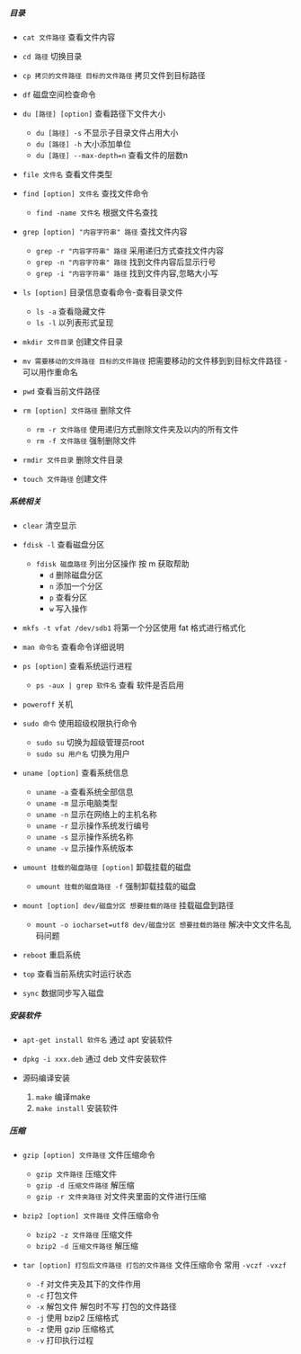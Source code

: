 ##### 目录

* `cat 文件路径` 查看文件内容

* `cd 路径` 切换目录

* `cp 拷贝的文件路径 目标的文件路径` 拷贝文件到目标路径

* `df` 磁盘空间检查命令

* `du [路径] [option]` 查看路径下文件大小
    * `du [路径] -s` 不显示子目录文件占用大小
    * `du [路径] -h` 大小添加单位
    * `du [路径] --max-depth=n` 查看文件的层数n

* `file 文件名` 查看文件类型

* `find [option] 文件名` 查找文件命令
    * `find -name 文件名` 根据文件名查找

* `grep [option] "内容字符串" 路径` 查找文件内容
    * `grep -r "内容字符串" 路径` 采用递归方式查找文件内容
    * `grep -n "内容字符串" 路径` 找到文件内容后显示行号
    * `grep -i "内容字符串" 路径` 找到文件内容,忽略大小写

* `ls [option]` 目录信息查看命令-查看目录文件
    * `ls -a` 查看隐藏文件
    * `ls -l` 以列表形式呈现

* `mkdir 文件目录` 创建文件目录

* `mv 需要移动的文件路径 目标的文件路径` 把需要移动的文件移到到目标文件路径 - 可以用作重命名

* `pwd` 查看当前文件路径

* `rm [option] 文件路径` 删除文件
    * `rm -r 文件路径` 使用递归方式删除文件夹及以内的所有文件
    * `rm -f 文件路径` 强制删除文件
* `rmdir 文件目录` 删除文件目录

* `touch 文件路径` 创建文件

##### 系统相关

* `clear` 清空显示

* `fdisk -l` 查看磁盘分区
    * `fdisk 磁盘路径` 列出分区操作 按 m 获取帮助
        * `d` 删除磁盘分区
        * `n` 添加一个分区
        * `p` 查看分区
        * `w` 写入操作
* `mkfs -t vfat /dev/sdb1` 将第一个分区使用 fat 格式进行格式化

* `man 命令名` 查看命令详细说明

* `ps [option]` 查看系统运行进程
    * `ps -aux | grep 软件名` 查看 软件是否启用

* `poweroff` 关机

* `sudo 命令` 使用超级权限执行命令
    * `sudo su` 切换为超级管理员root
    * `sudo su 用户名` 切换为用户

* `uname [option]` 查看系统信息
    * `uname -a` 查看系统全部信息
    * `uname -m` 显示电脑类型
    * `uname -n` 显示在网络上的主机名称
    * `uname -r` 显示操作系统发行编号
    * `uname -s` 显示操作系统名称
    * `uname -v` 显示操作系统版本 

* `umount 挂载的磁盘路径 [option]` 卸载挂载的磁盘
    * `umount 挂载的磁盘路径 -f` 强制卸载挂载的磁盘
* `mount [option] dev/磁盘分区 想要挂载的路径` 挂载磁盘到路径
    * `mount -o iocharset=utf8 dev/磁盘分区 想要挂载的路径` 解决中文文件名乱码问题

* `reboot` 重启系统

* `top` 查看当前系统实时运行状态

* `sync` 数据同步写入磁盘

##### 安装软件

* `apt-get install 软件名` 通过 apt 安装软件

* `dpkg -i xxx.deb` 通过 deb 文件安装软件

* 源码编译安装
    1. `make` 编译make
    2. `make install` 安装软件

##### 压缩

* `gzip [option] 文件路径` 文件压缩命令
    * `gzip 文件路径` 压缩文件
    * `gzip -d 压缩文件路径` 解压缩
    * `gzip -r 文件夹路径` 对文件夹里面的文件进行压缩

* `bzip2 [option] 文件路径` 文件压缩命令
    * `bzip2 -z 文件路径` 压缩文件
    * `bzip2 -d 压缩文件路径` 解压缩

* `tar [option] 打包后文件路径 打包的文件路径` 文件压缩命令 常用 `-vczf -vxzf`
    * `-f` 对文件夹及其下的文件作用
    * `-c` 打包文件
    * `-x` 解包文件 解包时不写 打包的文件路径
    * `-j` 使用 bzip2 压缩格式
    * `-z` 使用 gzip 压缩格式
    * `-v` 打印执行过程